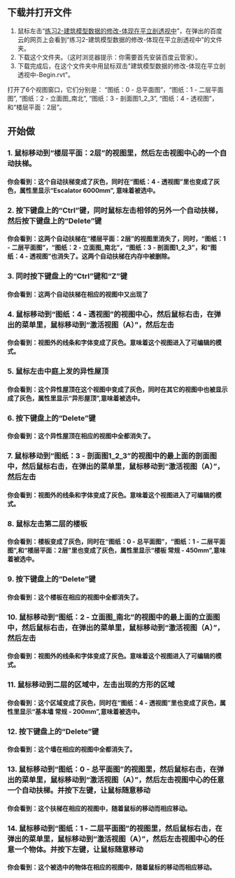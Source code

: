 ## 下载并打开文件

1. 鼠标左击“[练习2-建筑模型数据的修改-体现在平立剖透视中](http://pan.baidu.com/s/1jGZAdMm)”，在弹出的百度云的网页上会看到“练习2-建筑模型数据的修改-体现在平立剖透视中”的文件夹。
2. 下载这个文件夹。（这时浏览器提示：你需要首先安装百度云管家）。
3. 下载完成后，在这个文件夹中用鼠标双击"建筑模型数据的修改-体现在平立剖透视中-Begin.rvt"。

打开了6个视图窗口，它们分别是： “图纸：0 - 总平面图”，“图纸：1 - 二层平面图”, “图纸：2 - 立面图_南北”, “图纸：3 - 剖面图1_2_3”, “图纸：4 - 透视图”，和“楼层平面：2层”。

## 开始做

### 1. 鼠标移动到“楼层平面：2层”的视图里，然后左击视图中心的一个自动扶梯。

#### 你会看到：这个自动扶梯变成了灰色，同时在“图纸：4 - 透视图”里也变成了灰色，属性里显示“Escalator 6000mm”, 意味着被选中。

### 2. 按下键盘上的“Ctrl”键，同时鼠标左击相邻的另外一个自动扶梯，然后按下键盘上的“Delete”键

#### 你会看到：这两个自动扶梯在“楼层平面：2层”的视图里消失了，同时，“图纸：1 - 二层平面图”，“图纸：2 - 立面图_南北”，“图纸：3 - 剖面图1_2_3”，和“图纸：4 - 透视图”也消失了。这两个自动扶梯在内存中被删除。

### 3. 同时按下键盘上的“Ctrl”键和“Z”键

#### 你会看到：这两个自动扶梯在相应的视图中又出现了

### 4. 鼠标移动到“图纸：4 - 透视图”的视图中心，然后鼠标右击，在弹出的菜单里，鼠标移动到“激活视图（A）”，然后左击

#### 你会看到：视图外的线条和字体变成了灰色。意味着这个视图进入了可编辑的模式。

### 5. 鼠标左击中庭上发的异性屋顶

#### 你会看到：这个异性屋顶在这个视图中变成了灰色，同时在其它的视图中也被显示成了灰色，属性里显示“异形屋顶”,意味着被选中。

### 6. 按下键盘上的“Delete”键

#### 你会看到：这个异性屋顶在相应的视图中全都消失了。

### 7.  鼠标移动到“图纸：3 - 剖面图1_2_3”的视图中的最上面的剖面图中，然后鼠标右击，在弹出的菜单里，鼠标移动到“激活视图（A）”，然后左击

#### 你会看到：视图外的线条和字体变成了灰色。意味着这个视图进入了可编辑的模式。

### 8. 鼠标左击第二层的楼板

#### 你会看到：楼板变成了灰色，同时在“图纸：0 - 总平面图”，“图纸：1 - 二层平面图”,和“楼层平面：2层”里也变成了灰色，属性里显示“楼板 常规 - 450mm”,意味着被选中。

### 9. 按下键盘上的“Delete”键

#### 你会看到：这个楼板在相应的视图中全都消失了。

### 10. 鼠标移动到“图纸：2 - 立面图_南北”的视图中的最上面的立面图中，然后鼠标右击，在弹出的菜单里，鼠标移动到“激活视图（A）”，然后左击

#### 你会看到：视图外的线条和字体变成了灰色。意味着这个视图进入了可编辑的模式。

### 11. 鼠标移动到二层的区域中，左击出现的方形的区域

#### 你会看到：这个区域变成了灰色，同时在“图纸：4 - 透视图”里也变成了灰色，属性里显示“基本墙 常规 - 200mm”,意味着被选中。

### 12. 按下键盘上的“Delete”键

#### 你会看到：这个墙在相应的视图中全都消失了。

### 13. 鼠标移动到“图纸：0 - 总平面图”的视图里，然后鼠标右击，在弹出的菜单里，鼠标移动到“激活视图（A）”，然后左击视图中心的任意一个自动扶梯。并按下左键，让鼠标随意移动

#### 你会看到：这个扶梯在相应的视图中，随着鼠标的移动而相应移动。

### 14. 鼠标移动到“图纸：1 - 二层平面图”的视图里，然后鼠标右击，在弹出的菜单里，鼠标移动到“激活视图（A）”，然后左击视图中心的任意一个物体。并按下左键，让鼠标随意移动
#### 你会看到：这个被选中的物体在相应的视图中，随着鼠标的移动而相应移动。


